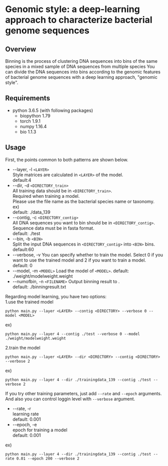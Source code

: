 # Genomic style: a deep-learning approach to characterize bacterial genome sequences
## Overview
Binning is the process of clustering DNA sequences into bins of the same species in a mixed sample of DNA sequences from multiple species
You can divide the DNA sequences into bins according to the genomic features of bacterial genome sequences with a deep learning approach, "genomic style".

## Requirements
* python 3.6.5 (with following packages)
  * biopython 1.79
  * torch 1.9.1
  * numpy 1.16.4
  * bio 1.1.3

## Usage



First, the points common to both patterns are shown below.
  
* --layer, -l `<LAYER>`  
Style matrices are calculated in `<LAYER>` of the model.  
default:4  
* --dir, -d `<DIRECTORY_train>`  
All training data should be in `<DIRECTORY_train>`.  
Required when training a model.  
Please use the file name as the bacterial species name or taxonomy.  
ex)  
default: ./data_139  
* --contig, -c `<DIRECTORY_contig>`  
All DNA sequences you want to bin should be in `<DIRECTORY_contig>`.  
Sequence data must be in fasta format.  
default: ./test
* --bin, -b `<BIN>`  
Split the input DNA sequences in `<DIRECTORY_contig>` into `<BIN>` bins.  
default:60 
* --verbose, -v
You can specify whether to train the model.
Select 0 if you want to use the trained model and 2 if you want to train a model.  
default: 0  
* --model, -m `<MODEL>`
Load the model of `<MODEL>`.
default: ./weight/modelweight.weight 
* --numofbin, -n `<FILENAME>`
Output binning result to <FILENAME>.  
default: ./binningresult.txt  

Regarding model learning, you have two options:  
1.use the trained model  
```
python main.py --layer <LAYER> --contig <DIRECTORY> --verbose 0 --model <MODEL>
```  
ex)
```
python main.py --layer 4 --contig ./test --verbose 0 --model ./weight/modelweight.weight
```

2.train the model
```
python main.py --layer <LAYER> --dir <DIRECTORY> --contig <DIRECTORY> --verbose 2
```
ex)
```
python main.py --layer 4 --dir ./trainingdata_139 --contig ./test --verbose 2
```

If you try other training parameters, just add `--rate` and `--epoch` arguments.  
And also you can control loggin level with `--verbose` argument.
* --rate, -r  
learning rate  
default: 0.001  
* --epoch, -e  
epoch for training a model    
default: 0.001  

ex)
```
python main.py --layer 4 --dir ./trainingdata_139 --contig ./test --rate 0.01 --epoch 200 --verbose 2
```
